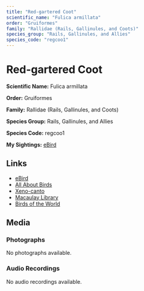 ```yaml
---
title: "Red-gartered Coot"
scientific_name: "Fulica armillata"
order: "Gruiformes"
family: "Rallidae (Rails, Gallinules, and Coots)"
species_group: "Rails, Gallinules, and Allies"
species_code: "regcoo1"
---
```


# Red-gartered Coot

**Scientific Name:** Fulica armillata

**Order:** Gruiformes

**Family:** Rallidae (Rails, Gallinules, and Coots)

**Species Group:** Rails, Gallinules, and Allies

**Species Code:** regcoo1

**My Sightings:** [eBird](https://ebird.org/lifelist?r=world&time=life&spp=regcoo1)

## Links
* [eBird](https://ebird.org/species/regcoo1) 
* [All About Birds](https://www.allaboutbirds.org/guide/regcoo1) 
* [Xeno-canto](https://www.xeno-canto.org/species/fulica-armillata) 
* [Macaulay Library](https://search.macaulaylibrary.org/catalog?taxonCode=regcoo1&sort=rating_rank_desc)
* [Birds of the World](https://birdsoftheworld.org/bow/species/regcoo1)

## Media
### Photographs
No photographs available.

### Audio Recordings
No audio recordings available.
